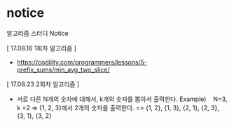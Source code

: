 # notice
알고리즘 스터디 Notice


[ 17.08.16 1회차 알고리즘 ] 

- https://codility.com/programmers/lessons/5-prefix_sums/min_avg_two_slice/


[ 17.08.23 2회차 알고리즘 ] 

-  서로 다른 N개의 숫자에 대해서, k개의 숫자를 뽑아서 출력한다.
    Example)
    N=3, k =2 =>  {1, 2, 3}에서 2개의 숫자를 출력한다. => {1, 2}, {1, 3}, {2, 1}, {2, 3}, {3, 1}, {3, 2}
    



